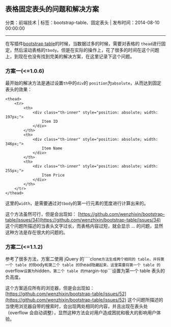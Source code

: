 ## 表格固定表头的问题和解决方案

分类：前端技术 | 标签：bootstrap-table、固定表头 | 发布时间：2014-08-10 00:00:00
___

在写插件[bootstrap table](https://github.com/wenzhixin/bootstrap-table)的时候，当数据过多的时候，需要对表格的 ```thead```进行固定，然后滚动表格的```tbody```。但是在实际的操作上，花了很多的时间在这个问题上，到现在也没有找到完美的解决方案，在这里记录下这个问题。

### 方案一(<=1.0.6)

最开始的解决方法是通过设置```th```中的```div```的 ```position```为```absolute```，从而达到固定表头的效果：

```
<thead>
    <tr>
        <th>
            <div class="th-inner" style="position: absolute; width: 197px;">
                Item ID
            </div>
        </th>
        <th>
            <div class="th-inner" style="position: absolute; width: 346px;">
                Item Name
            </div>
        </th>
        <th>
            <div class="th-inner" style="position: absolute; width: 255px;">
                Item Price
            </div>
        </th>
    </tr>
</thead>
```

这里的```width```，是需要通过对```tbody```的第一行元素的宽度进行计算出来的。

这个方法虽然可行，但是会出现如：
[https://github.com/wenzhixin/bootstrap-table/issues/34](https://github.com/wenzhixin/bootstrap-table/issues/34) 这个问题所描述的当表头文字过长，而表格内容过短，就会显示 ... 的问题，显然这种方法是存在很大的问题的。

### 方案二(<=1.1.2)

参考了很多方法，方案二使用 jQuery 的````clone```方法生成两个相同的 table，并将第一个 table 的```tbody```和第二个 table 的```thead```隐藏起来，这里需要将第一个 table 的```overflow```设置为```hidden```，第二个 table 的```margin-top```设置为第一个 table 表头的负高度。

这个方案适应所有的浏览器，但是会出现如：
[https://github.com/wenzhixin/bootstrap-table/issues/52](https://github.com/wenzhixin/bootstrap-table/issues/52) 这个问题所描述的当使用浏览器自带的搜索时，会出现两处相同的内容，并且出现在表头处（overflow 会自动调整），显然这种方法会对用户造成困扰和极大的影响用户体验。


